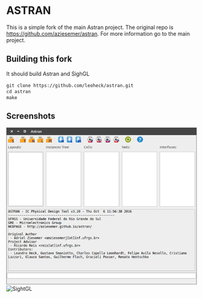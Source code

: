 
# ASTRAN

This is a simple fork of the main Astran project. The original repo is https://github.com/aziesemer/astran. For more information go to the main project.

## Building this fork

It should build Astran and SighGL

```
git clone https://github.com/leoheck/astran.git
cd astran
make
```

## Screenshots

![Astran](Astran/doc/astran.png)
![SightGL](https://github.com/aziesemer/astran/blob/master/SightGL/doc/sightgl.png?raw=true)

